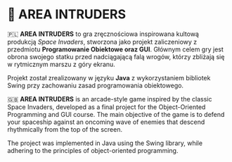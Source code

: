 # 🚀 AREA INTRUDERS

🇵🇱 **AREA INTRUDERS** to gra zręcznościowa inspirowana kultową produkcją *Space Invaders*, stworzona jako projekt zaliczeniowy z przedmiotu **Programowanie Obiektowe oraz GUI**. Głównym celem gry jest obrona swojego statku przed nadciągającą falą wrogów, którzy zbliżają się w rytmicznym marszu z góry ekranu.

Projekt został zrealizowany w języku **Java** z wykorzystaniem bibliotek Swing przy zachowaniu zasad programowania obiektowego.

🇬🇧 **AREA INTRUDERS** is an arcade-style game inspired by the classic Space Invaders, developed as a final project for the Object-Oriented Programming and GUI course. The main objective of the game is to defend your spaceship against an oncoming wave of enemies that descend rhythmically from the top of the screen.

The project was implemented in Java using the Swing library, while adhering to the principles of object-oriented programming.
